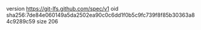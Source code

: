 version https://git-lfs.github.com/spec/v1
oid sha256:7de84e060149a5da2502ea90c0c6dd1f0b5c9fc739f8f85b30363a84c9289c59
size 206
